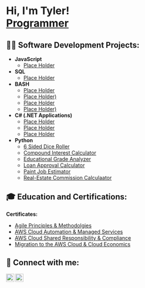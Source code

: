 <h1>Hi, I'm Tyler! <br/><a href="https://github.com/ParseTK">Programmer</a></h1>

<h2>👨‍💻 Software Development Projects:</h2>

- <b>JavaScript</b>
  - [Place Holder]()
- <b>SQL</b>
  - [Place Holder]()
- <b>BASH</b>
  - [Place Holder]()
  - [Place Holder)]()
  - [Place Holder]()
  - [Place Holder)]()
- <b>C# (.NET Applications)</b>
  - [Place Holder]()
  - [Place Holder]()
  - [Place Holder]()
- <b>Python</b>
  - [6 Sided Dice Roller](https://github.com/ParseTK/pythonProjects/blob/main/Dice_Roller.py)
  - [Compound Interest Calculator](https://github.com/ParseTK/pythonProjects/blob/main/Compound_Loop.py)
  - [Educational Grade Analyzer](https://github.com/ParseTK/pythonProjects/blob/main/Grade_Analyzer.py)
  - [Loan Approval Calculator](https://github.com/ParseTK/pythonProjects/blob/main/Loan_Approval.py)
  - [Paint Job Estimator](https://github.com/ParseTK/pythonProjects/blob/main/Paint%20Job.py)
  - [Real-Estate Commission Calculaator](https://github.com/ParseTK/pythonProjects/blob/main/RE-Analyzer.py)
   
<h2> 🎓 Education and Certifications:</h2>

<b>Certificates:</b>

- [Agile Principles & Methodolgies](https://github.com/user-attachments/assets/49e73d34-6d5b-4d1a-a196-8a55dc3864aa)
- [AWS Cloud Automation & Managed Services](https://github.com/user-attachments/assets/6695014e-79c6-47a3-9798-9b955faf55a6)
- [AWS Cloud Shared Responsibility & Compliance](https://github.com/user-attachments/assets/8fc42878-32d6-45d2-8d3e-5994baea5170)
- [Migration to the AWS Cloud & Cloud Economics](https://github.com/user-attachments/assets/12432ee7-33ff-4784-89a9-42b3a1b79528)

 

<h2> 🤳 Connect with me:</h2>


[<img align="left" alt="Tyler| LinkedIn" width="22px" src="https://cdn.jsdelivr.net/npm/simple-icons@3.13.0/icons/lineageos.svg" />][linkedin]

[<img align="left" alt="Tyler| Website" width="22px" src="https://cdn.jsdelivr.net/npm/simple-icons@3.13.0/icons/opera.svg" />][Website]


[Website]: https://parsetk.github.io/portfolio/
[linkedin]: www.linkedin.com/in/parsetk

